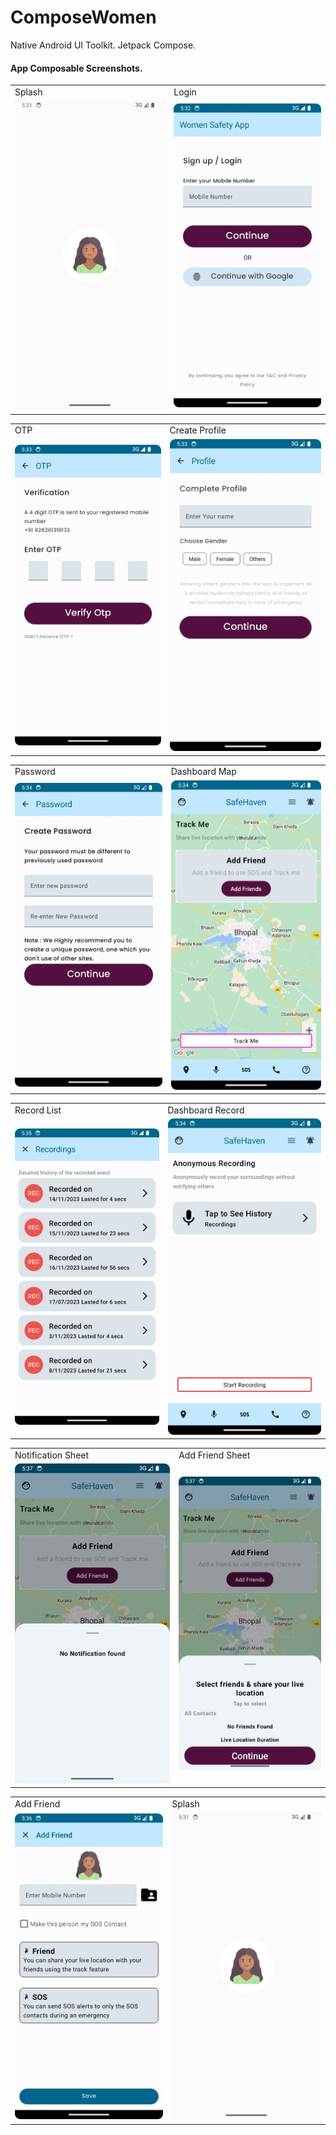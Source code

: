# ComposeWomen
Native Android UI Toolkit. Jetpack Compose.

#### App Composable Screenshots.

<table>
    <tr>
    <td>Splash</td>
    <td>Login</td>
    </tr>
    <tr>
    <td><img src="media/splash.jpeg"></td>
    <td><img src="media/login_1.jpeg"></td>
    </tr>
</table>

<table>
    <tr>
    <td>OTP</td>
    <td>Create Profile</td>
    </tr>
    <tr>
    <td><img src="media/otp.jpeg"></td>
    <td><img src="media/complete_profile.jpeg"></td>
    </tr>
</table>

<table>
    <tr>
    <td>Password</td>
    <td>Dashboard Map</td>
    </tr>
    <tr>
    <td><img src="media/create_pass.jpeg"></td>
    <td><img src="media/dashboard_map.jpeg"></td>
    </tr>
</table>

<table>
    <tr>
    <td>Record List</td>
    <td>Dashboard Record</td>
    </tr>
    <tr>
    <td><img src="media/record_list.jpeg"></td>
    <td><img src="media/dashboard_record.jpeg"></td>
    </tr>
</table>

<table>
    <tr>
    <td>Notification Sheet</td>
    <td>Add Friend Sheet</td>
    </tr>
    <tr>
    <td><img src="media/bottom_2.jpeg"></td>
    <td><img src="media/bottom_1.jpeg"></td>
    </tr>
</table>

<table>
    <tr>
    <td>Add Friend</td>
    <td>Splash</td>
    </tr>
    <tr>
    <td><img src="media/add_friend.jpeg"></td>
    <td><img src="media/splash.jpeg"></td>
    </tr>
</table>

